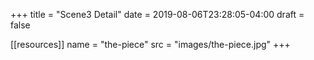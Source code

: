 +++
title = "Scene3 Detail"
date = 2019-08-06T23:28:05-04:00
draft = false

[[resources]]
  name = "the-piece"
  src = "images/the-piece.jpg"
+++

